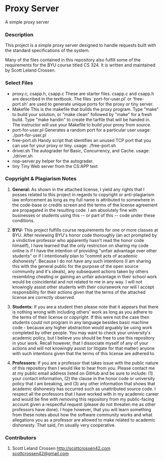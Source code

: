 # Proxy Server

A simple proxy server

### Description

This project is a simple proxy server designed to handle requests built with the standard specifications of the system.

Many of the files contained in this repository also fulfill some of the requirements for the BYU course titled CS 324.
It is written and maintained by Scott Leland Crossen.

### Select Files

- proxy.c, csapp.h, csapp.c
  These are starter files.  csapp.c and csapp.h are described in
  the textbook. The files `port-for-user.pl' or 'free-port.sh' are used to generate
  unique ports for the proxy or tiny server.
- Makefile
  This is the makefile that builds the proxy program.  Type "make"
  to build your solution, or "make clean" followed by "make" for a
  fresh build. Type "make handin" to create the tarfile that will be handed in. The instructor will use your Makefile to build your proxy from source.
- port-for-user.pl
  Generates a random port for a particular user
  usage: ./port-for-user.pl <userID>
- free-port.sh
  Handy script that identifies an unused TCP port that you can use
  for your proxy or tiny.
  usage: ./free-port.sh
- driver.sh
  The autograder for Basic, Concurrency, and Cache.
  usage: ./driver.sh
- nop-server.py
  helper for the autograder.
- tiny
  Tiny Web server from the CS:APP text

### Copyright & Plagiarism Notes

1. **General:** As shown in the attached license, I yield any rights that I posses related to this project in regards to
copyright or anti-plagiarism law enforcement as long as my full name is attributed to somewhere in the code-base or credits
screen and the terms of the license agreement are propagated in the resulting code. I am absolutely fine with businesses
or students using this -- or part of this -- code under these conditions.

2. **BYU:** This project fulfills course requirements for one or more classes at BYU. After reviewing BYU's honor code
thoroughly (an act prompted by a vindictive professor who apparently hasn't read the honor code himself), I have learned
that the only restriction on sharing my code online is if I have the intention of providing "unfair advantage over other
students" or if I intentionally plan to "commit acts of academic dishonesty". Because I do not have any such intentions
(I am sharing this with the general public for the purpose of the open source community and it's ideals), any subsequent
actions taken by others resembling cheating or gaining an unfair advantage in their school work would be coincidental
and not related to me in any way. I will not knowingly assist other students with their coursework nor will I accept
responsibility for their actions given that the terms of the attached license are correctly observed.

3. **Students:** If you are a student then please note that it appears that there is nothing wrong with including others'
work as long as you adhere to the terms of their license or copyright. If this were not the case then students could not
program in any language besides basic machine code - because any higher abstraction would arguably be using work completed
by other people. You may want to check your university's academic policy, but I believe you should be free to use this
repository in your work. Recall however, that I dissociate myself of any of your actions and will not knowingly assist
(or litigate for that matter) anyone with such intentions given that the terms of this license are adhered to.

4. **Professors:** If you are a professor that takes issue with the public nature of this repository then I would like
to hear from you. Please contact me at my public email address listed on GitHub and be sure to include: (1) your contact
information, (2) the clause in the honor code or university policy that I am breaking, and (3) any other information that
shows that academic dishonesty has occurred such as unattributed source code. I respect all the professors that I have
worked with in my academic career and would be fine with removing this repository from my public-facing account given a
respectful request (please do not threaten me as other professors have done). I hope however, that you will learn something
from these notes about how the software community works and what allegations you as a professor are allowed to make
related to academic dishonesty. That said, I’m usually very cooperative.

### Contributors

1. Scott Leland Crossen
<http://scottcrossen42.com>
<scottcrossen42@gmail.com>
